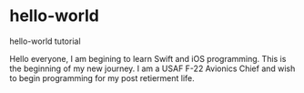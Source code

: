 # hello-world
hello-world tutorial

Hello everyone, I am begining to learn Swift and iOS programming. This is the beginning of my new journey. I am a USAF F-22 Avionics Chief and wish to begin programming for my post retierment life.
